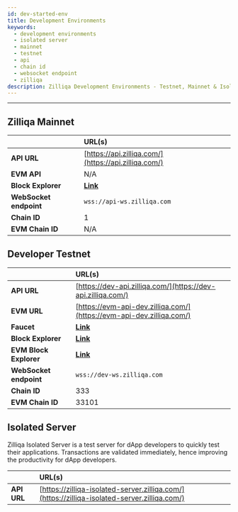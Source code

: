 ```yaml
---
id: dev-started-env
title: Development Environments
keywords:
  - development environments
  - isolated server
  - mainnet
  - testnet
  - api
  - chain id
  - websocket endpoint
  - zilliqa
description: Zilliqa Development Environments - Testnet, Mainnet & Isolated Server
---
```


---

## Zilliqa Mainnet

|                        | URL(s)                                               |
| :--------------------- | :--------------------------------------------------- |
| **API URL**            | [https://api.zilliqa.com/](https://api.zilliqa.com/) |
| **EVM API**            | N/A                                                  |
| **Block Explorer**     | [**Link**](https://viewblock.io/zilliqa)             |
| **WebSocket endpoint** | `wss://api-ws.zilliqa.com`                           |
| **Chain ID**           | 1                                                    |
| **EVM Chain ID**       | N/A                                                  |

## Developer Testnet

|                        | URL(s)                                                               |
| :--------------------- | :------------------------------------------------------------------- |
| **API URL**            | [https://dev-api.zilliqa.com/](https://dev-api.zilliqa.com/)         |
| **EVM URL**            | [https://evm-api-dev.zilliqa.com/](https://evm-api-dev.zilliqa.com/) |
| **Faucet**             | [**Link**](https://dev-wallet.zilliqa.com/home?network=testnet)      |
| **Block Explorer**     | [**Link**](https://viewblock.io/zilliqa?network=testnet)             |
| **EVM Block Explorer** | [**Link**](https://otterscan.testnet.zilliqa.com)                    |
| **WebSocket endpoint** | `wss://dev-ws.zilliqa.com`                                           |
| **Chain ID**           | 333                                                                  |
| **EVM Chain ID**       | 33101                                                                |

## Isolated Server

Zilliqa Isolated Server is a test server for dApp developers to quickly test
their applications. Transactions are validated immediately, hence improving the
productivity for dApp developers.

|             | URL(s)                                                                                       |
| :---------- | :------------------------------------------------------------------------------------------- |
| **API URL** | [https://zilliqa-isolated-server.zilliqa.com/](https://zilliqa-isolated-server.zilliqa.com/) |
